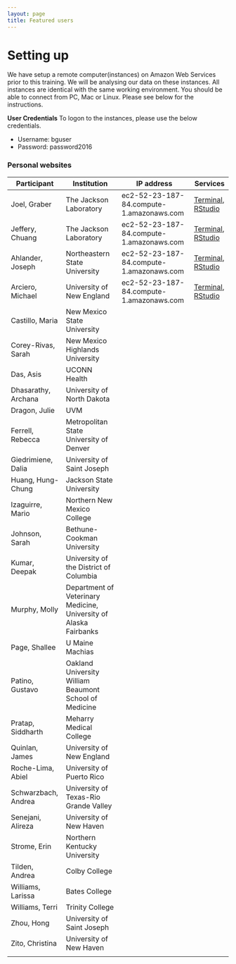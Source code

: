 ```yaml
---
layout: page
title: Featured users
---
```


# Setting up

We have setup a remote computer(instances) on Amazon Web Services prior to this training. We will be analysing our data on these instances. All instances are identical with the same working environment. You should be able to connect from PC, Mac or Linux. Please see below for the instructions.

**User Credentials**
To logon to the instances, please use the below credentials. 
- Username: bguser
- Password: password2016

### Personal websites
| Participant         | Institution                                                       | IP address                               | Services                                                                                                                           |
|---------------------|-------------------------------------------------------------------|------------------------------------------|------------------------------------------------------------------------------------------------------------------------------------|
| Joel, Graber        | The Jackson Laboratory                                            | ec2-52-23-187-84.compute-1.amazonaws.com | [Terminal](http://ec2-52-23-187-84.compute-1.amazonaws.com:57575), [RStudio](http://ec2-52-23-187-84.compute-1.amazonaws.com:8787) |
| Jeffery, Chuang     | The Jackson Laboratory                                            | ec2-52-23-187-84.compute-1.amazonaws.com | [Terminal](http://ec2-52-23-187-84.compute-1.amazonaws.com:57575), [RStudio](http://ec2-52-23-187-84.compute-1.amazonaws.com:8787) |
| Ahlander, Joseph    | Northeastern State University                                     | ec2-52-23-187-84.compute-1.amazonaws.com | [Terminal](http://ec2-52-23-187-84.compute-1.amazonaws.com:57575), [RStudio](http://ec2-52-23-187-84.compute-1.amazonaws.com:8787) |
| Arciero, Michael    | University of New England                                         | ec2-52-23-187-84.compute-1.amazonaws.com | [Terminal](http://ec2-52-23-187-84.compute-1.amazonaws.com:57575), [RStudio](http://ec2-52-23-187-84.compute-1.amazonaws.com:8787) |
| Castillo, Maria     | New Mexico State University                                       |                                          |                                                                                                                                    |
| Corey-Rivas, Sarah  | New Mexico Highlands University                                   |                                          |                                                                                                                                    |
| Das, Asis           | UCONN Health                                                      |                                          |                                                                                                                                    |
| Dhasarathy, Archana | University of North Dakota                                        |                                          |                                                                                                                                    |
| Dragon, Julie       | UVM                                                               |                                          |                                                                                                                                    |
| Ferrell, Rebecca    | Metropolitan State University of Denver                           |                                          |                                                                                                                                    |
| Giedrimiene, Dalia  | University of Saint Joseph                                        |                                          |                                                                                                                                    |
| Huang, Hung-Chung   | Jackson State University                                          |                                          |                                                                                                                                    |
| Izaguirre, Mario    | Northern New Mexico College                                       |                                          |                                                                                                                                    |
| Johnson, Sarah      | Bethune-Cookman University                                        |                                          |                                                                                                                                    |
| Kumar, Deepak       | University of the District of Columbia                            |                                          |                                                                                                                                    |
| Murphy, Molly       | Department of Veterinary Medicine, University of Alaska Fairbanks |                                          |                                                                                                                                    |
| Page, Shallee       | U Maine Machias                                                   |                                          |                                                                                                                                    |
| Patino, Gustavo     | Oakland University William Beaumont School of Medicine            |                                          |                                                                                                                                    |
| Pratap, Siddharth   | Meharry Medical College                                           |                                          |                                                                                                                                    |
| Quinlan, James      | University of New England                                         |                                          |                                                                                                                                    |
| Roche-Lima, Abiel   | University of Puerto Rico                                         |                                          |                                                                                                                                    |
| Schwarzbach, Andrea | University of Texas-Rio Grande Valley                             |                                          |                                                                                                                                    |
| Senejani, Alireza   | University of New Haven                                           |                                          |                                                                                                                                    |
| Strome, Erin        | Northern Kentucky University                                      |                                          |                                                                                                                                    |
| Tilden, Andrea      | Colby College                                                     |                                          |                                                                                                                                    |
| Williams, Larissa   | Bates College                                                     |                                          |                                                                                                                                    |
| Williams, Terri     | Trinity College                                                   |                                          |                                                                                                                                    |
| Zhou, Hong          | University of Saint Joseph                                        |                                          |                                                                                                                                    |
| Zito, Christina     | University of New Haven                                           |                                          |                                                                                                                                    |
|                     |                                                                   |                                          |                                                                                                                                    |
